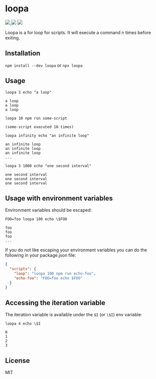 # loopa

<p>
  <a href="https://www.npmjs.com/package/loopa">
    <img src="https://img.shields.io/npm/v/loopa.svg?style=flat-square">
  </a>
  <img src="https://img.shields.io/npm/l/loopa.svg?style=flat-square">
  <a href="#contributing">
    <img src="https://img.shields.io/badge/PRs-welcome-brightgreen.svg?style=flat-square">
  </a>
</p>

Loopa is a for loop for scripts. It will execute a command n times before exiting.

## Installation

`npm install --dev loopa` or `npx loopa`

## Usage

`loopa 3 echo "a loop"`

```
a loop
a loop
a loop
```

`loopa 10 npm run some-script`

```
(some-script executed 10 times)
```

`loopa infinity echo "an infinite loop"`

```
an infinite loop
an infinite loop
an infinite loop
...
```

`loopa 3 1000 echo "one second interval"`

```
one second interval
one second interval
one second interval
```


## Usage with environment variables

Environment variables should be escaped:

`FOO=foo loopa 100 echo \$FOO`

```
foo
foo
foo
...
```

If you do not like escaping your environment variables you can do the following in your package.json file:

```json
{
  "scripts": {
    "loop": "loopa 100 npm run echo-foo",
    "echo-foo": "FOO=foo echo $FOO"
  }
}
```

## Accessing the iteration variable

The iteration variable is available under the `$I` (or `\$I`) env variable:

`loopa 4 echo \$I`

```
0
1
2
3
```

## License

MIT
